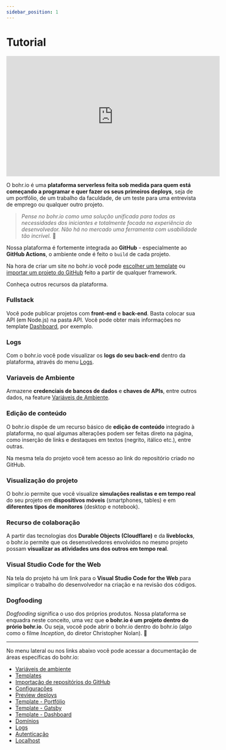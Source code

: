 ```yaml
---
sidebar_position: 1
---
```


# Tutorial

<div style={{textAlign: 'center'}}><iframe width="560" height="315" src="https://www.youtube.com/embed/yKNBdCSvUgk" title="YouTube video player" frameborder="0" allow="accelerometer; autoplay; clipboard-write; encrypted-media; gyroscope; picture-in-picture" allowfullscreen></iframe></div>

O bohr.io é uma **plataforma serverless feita sob medida para quem está começando a programar e quer fazer os seus primeiros deploys**, seja de um portfólio, de um trabalho da faculdade, de um teste para uma entrevista de emprego ou qualquer outro projeto.

> *Pense no bohr.io como uma solução unificada para todas as necessidades dos iniciantes e totalmente focada na experiência do desenvolvedor. Não há no mercado uma ferramenta com usabilidade tão incrível.* 🎯

Nossa plataforma é fortemente integrada ao **GitHub** - especialmente ao **GitHub Actions**, o ambiente onde é feito o ``build`` de cada projeto.

Na hora de criar um site no bohr.io você pode [escolher um template](https://docs.bohr.io/docs/templates) ou [importar um projeto do GitHub](https://docs.bohr.io/docs/importacao) feito a partir de qualquer framework.

Conheça outros recursos da plataforma.

### Fullstack

Você pode publicar projetos com **front-end** e **back-end**. Basta colocar sua API (em Node.js) na pasta API. Você pode obter mais informações no template [Dashboard](https://docs.bohr.io/docs/dashboard-template), por exemplo.

### Logs

Com o bohr.io você pode visualizar os **logs do seu back-end** dentro da plataforma, através do menu [Logs](https://docs.bohr.io/docs/logs).

### Variaveis de Ambiente

Armazene **credenciais de bancos de dados** e **chaves de APIs**, entre outros dados, na feature [Variáveis de Ambiente](https://docs.bohr.io/docs/variaveis-de-ambiente).

### Edição de conteúdo

O bohr.io dispõe de um recurso básico de **edição de conteúdo** integrado à plataforma, no qual algumas alterações podem ser feitas direto na página, como inserção de links e destaques em textos (negrito, itálico etc.), entre outras.

Na mesma tela do projeto você tem acesso ao link do repositório criado no GitHub.

### Visualização do projeto

O bohr.io permite que você visualize **simulações realistas e em tempo real** do seu projeto em **dispositivos móveis** (smartphones, tables) e em **diferentes tipos de monitores** (desktop e notebook).

### Recurso de colaboração

A partir das tecnologias dos **Durable Objects (Cloudflare)** e da **liveblocks**, o bohr.io permite que os desenvolvedores envolvidos no mesmo projeto possam **visualizar as atividades uns dos outros em tempo real**.

### Visual Studio Code for the Web

Na tela do projeto há um link para o **Visual Studio Code for the Web** para simplicar o trabalho do desenvolvedor na criação e na revisão dos códigos.

### Dogfooding

*Dogfooding* significa o uso dos próprios produtos. Nossa plataforma se enquadra neste conceito, uma vez que **o bohr.io é um projeto dentro do prório bohr.io**. Ou seja, vocoê pode abrir o bohr.io dentro do bohr.io (algo como o filme *Inception*, do diretor Christopher Nolan). 🤩
* * *
No menu lateral ou nos links abaixo você pode acessar a documentação de áreas específicas do bohr.io:

- [Variáveis de ambiente](https://docs.bohr.io/docs/variaveis-de-ambiente)
- [Templates](https://docs.bohr.io/docs/templates)
- [Importação de repositórios do GitHub](https://docs.bohr.io/docs/importacao)
- [Configurações](https://docs.bohr.io/docs/project-settings)
- [Preview deploys](https://docs.bohr.io/docs/preview-deploys)
- [Template - Portfólio](https://docs.bohr.io/docs/portfolio-template)
- [Template - Gatsby](https://docs.bohr.io/docs/gatsby-template)
- [Template - Dashboard](https://docs.bohr.io/docs/dashboard-template)
- [Domínios](https://docs.bohr.io/docs/domains)
- [Logs](https://docs.bohr.io/docs/logs)
- [Autenticação](https://docs.bohr.io/docs/autenticacao)
- [Localhost](https://docs.bohr.io/docs/localhost)
